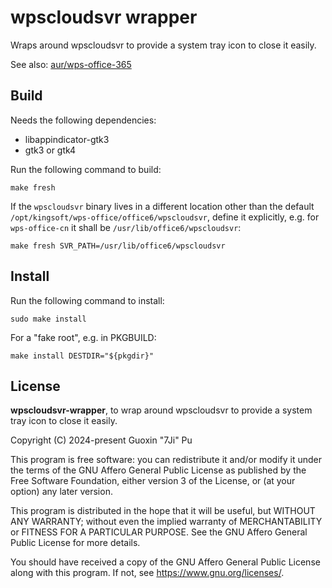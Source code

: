 # wpscloudsvr wrapper
Wraps around wpscloudsvr to provide a system tray icon to close it easily.

See also: [aur/wps-office-365](https://aur.archlinux.org/packages/wps-office-365)

## Build
Needs the following dependencies:
- libappindicator-gtk3
- gtk3 or gtk4

Run the following command to build:
```
make fresh
```

If the `wpscloudsvr` binary lives in a different location other than the default `/opt/kingsoft/wps-office/office6/wpscloudsvr`, define it explicitly, e.g. for `wps-office-cn` it shall be `/usr/lib/office6/wpscloudsvr`:
```
make fresh SVR_PATH=/usr/lib/office6/wpscloudsvr
```

## Install
Run the following command to install:
```
sudo make install
```
For a "fake root", e.g. in PKGBUILD:
```
make install DESTDIR="${pkgdir}"
```

## License
**wpscloudsvr-wrapper**, to wrap around wpscloudsvr to provide a system tray icon to close it easily.

Copyright (C) 2024-present Guoxin "7Ji" Pu

This program is free software: you can redistribute it and/or modify
it under the terms of the GNU Affero General Public License as
published by the Free Software Foundation, either version 3 of the
License, or (at your option) any later version.

This program is distributed in the hope that it will be useful,
but WITHOUT ANY WARRANTY; without even the implied warranty of
MERCHANTABILITY or FITNESS FOR A PARTICULAR PURPOSE.  See the
GNU Affero General Public License for more details.

You should have received a copy of the GNU Affero General Public License
along with this program.  If not, see <https://www.gnu.org/licenses/>.